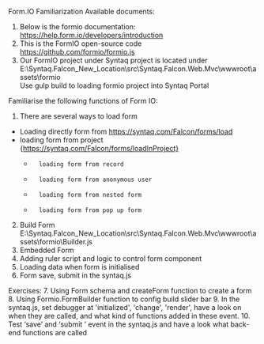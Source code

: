 Form.IO Familiarization
Available documents: 
1.	Below is the formio documentation:
https://help.form.io/developers/introduction
2.	This is the FormIO open-source code
https://github.com/formio/formio.js
3.	Our FormIO project under Syntaq project is located under 
E:\Syntaq.Falcon_New_Location\src\Syntaq.Falcon.Web.Mvc\wwwroot\assets\formio\
Use gulp build to loading formio project into Syntaq Portal

Familiarise the following functions of Form IO:
1.	There are several ways to load form
-	Loading directly form from 
https://syntaq.com/Falcon/forms/load
-	loading form from project
{https://syntaq.com/Falcon/forms/loadInProject}
	-       loading form from record
	-       loading form from anonymous user
	-       loading form from nested form
	-       loading form from pop up form
2.	Build Form 
E:\Syntaq.Falcon_New_Location\src\Syntaq.Falcon.Web.Mvc\wwwroot\assets\formio\Builder.js
3.	Embedded Form
4.	Adding ruler script and logic to control form component 
5.	Loading data when form is initialised
6.	Form save, submit in the syntaq.js

Exercises:
7.	Using Form schema and createForm function to create a form
8.	Using Formio.FormBuilder function to config build slider bar
9.	In the syntaq.js, set debugger at 'initialized', 'change', 'render', have a look on when they are called, and what kind of functions added in these event.
10.	Test ‘save’ and ‘submit ’ event in the syntaq.js and have a look what back-end functions are called
